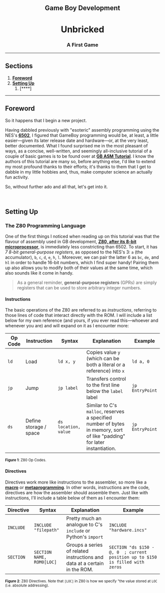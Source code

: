 <h2 align=center>Game Boy Development</h2>

<h1 align=center>Unbricked</h1>

<h3 align=center>A First Game</h3>

---

## Sections
1. [**Foreword**](#0)
2. [**Setting Up**](#1)
    1. [****]

---

<a id="0"></a>

## Foreword

So it happens that I begin a new project.

Having dabbled previously with "esoteric" assembly programming using the NES's [**6502**](https://github.com/sebastianromerocruz/game-programming-in-assembly), I figured that GameBoy programming would be, at least, a little easier—given its later release date and hardware—or, at the very least, better documented. What I found surprised me in the most pleasant of ways, as a concise, well-written, and seemingly all-inclusive tutorial of a couple of basic games is to be found over at [**GB ASM Tutorial**](https://gbdev.io/gb-asm-tutorial/index.html). I know the authors of this tutorial are many so, before anything else, I'd like to extend my most profound thanks to their efforts; it's thanks to them that I get to dabble in my little hobbies and, thus, make computer science an actually fun activity.

So, without further ado and all that, let's get into it.

<br>

<a id="1"></a>

## Setting Up

### The Z80 Programming Language

One of the first things I noticed when reading up on this tutorial was that the flavour of assembly used in GB development, [**Z80, after its 8-bit microprocessor**](https://en.wikipedia.org/wiki/Zilog_Z80), is immediately less constricting than 6502. To start, it has _7 8-bit general-purpose registers_, as opposed to the NES's 3: `a` (the accumulator), `b`, `c`, `d`, `e`, `h`, `l`. Moreover, we can pair the latter 6 as `bc`, `de`, and `hl` in order to handle 16-bit numbers, which I find super handy! Pairing them up also allows you to modify both of their values at the same time, which also sounds like it come in handy.

> As a general reminder, **general-purpose registers** (GPRs) are simply registers that can be used to store arbitrary integer numbers.

#### Instructions

The basic operations of the Z80 are referred to as _instructions_, referring to those lines of code that interact directly with the ROM. I will include a list below for my own reference (and yours, if you ever read this—whoever and whenever you are) and will expand on it as I encounter more:

<a id="op"></a>

| Op Code | Instruction | Syntax | Explanation | Example |
|---------|-------------|--------|-------------|---------|
| `ld` | Load | `ld x, y` | Copies value `y` (which can be both a literal or a reference) into `x` | `ld a, 0` |
| `jp` | Jump | `jp label` | Transfers control to the first line below the `label` label | `jp EntryPoint` |
| `ds` | Define storage / space | `ds location, value` | Similar to C's `malloc`, reserves a specified number of bytes in memory, sort of like "padding" for later instantiation. | `jp EntryPoint` |

<sub>**Figure 1**: Z80 Op Codes.</sub>

#### Directives

Directives work more like instructions to the assembler, so more like a [**macro**](https://en.wikipedia.org/wiki/Macro_(computer_science)) or [**metaprogramming**](https://en.wikipedia.org/wiki/Metaprogramming). In other words, instructions are the code, directives are how the assembler should assemble them. Just like with instructions, I'll include a table below of them as I encounter them:

<a id="dir"></a>

| Directive | Syntax | Explanation | Example |
|---------|-------------|--------|-------------|
| `INCLUDE` | `INCLUDE "filepath"` | Pretty much an analogue to C's `include` or Python's `import` | `INCLUDE "hardware.incs"` |
| `SECTION` | `SECTION NAME, ROM0[LOC]` | Groups a series of related instructions and data at a certain in the ROM. | `SECTION "ds $150 - @, 0  ; current position up to $150 is filled with zeros` |

<sub>**Figure 2**: Z80 Directives. Note that `[LOC]` in Z80 is how we specify "the value stored at `LOC` (i.e. absolute addressing).</sub>
